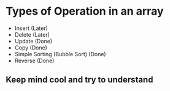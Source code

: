 # Types of Operation in an array
- Insert (Later)
- Delete (Later)
- Update (Done)
- Copy (Done)
- Simple Sorting (Bubble Sort) (Done)
- Reverse (Done)
## Keep mind cool and try to understand

